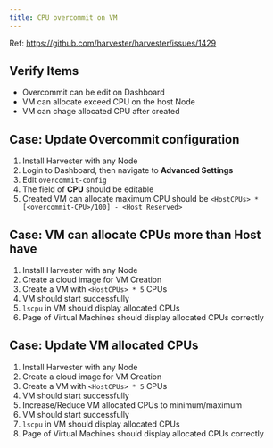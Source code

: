 ```yaml
---
title: CPU overcommit on VM
---
```

Ref: https://github.com/harvester/harvester/issues/1429

## Verify Items
  - Overcommit can be edit on Dashboard
  - VM can allocate exceed CPU on the host Node
  - VM can chage allocated CPU after created

## Case: Update Overcommit configuration
1. Install Harvester with any Node
2. Login to Dashboard, then navigate to **Advanced Settings**
3. Edit `overcommit-config`
4. The field of **CPU** should be editable
5. Created VM can allocate maximum CPU should be `<HostCPUs> * [<overcommit-CPU>/100] - <Host Reserved>`

## Case: VM can allocate CPUs more than Host have
1. Install Harvester with any Node
2. Create a cloud image for VM Creation
3. Create a VM with `<HostCPUs> * 5` CPUs
4. VM should start successfully
5. `lscpu` in VM should display allocated CPUs
6. Page of Virtual Machines should display allocated CPUs correctly

## Case: Update VM allocated CPUs
1. Install Harvester with any Node
2. Create a cloud image for VM Creation
3. Create a VM with `<HostCPUs> * 5` CPUs
4. VM should start successfully
5. Increase/Reduce VM allocated CPUs to minimum/maximum
6. VM should start successfully
7. `lscpu` in VM should display allocated CPUs
8. Page of Virtual Machines should display allocated CPUs correctly
